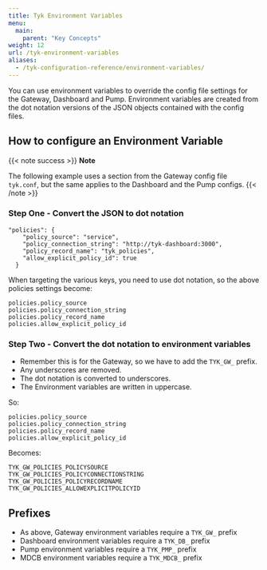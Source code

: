 ```yaml
---
title: Tyk Environment Variables
menu:
  main:
    parent: "Key Concepts"
weight: 12 
url: /tyk-environment-variables
aliases:
  - /tyk-configuration-reference/environment-variables/
---
```


You can use environment variables to override the config file settings for the Gateway, Dashboard and Pump. Environment variables are created from the dot notation versions of the JSON objects contained with the config files.

## How to configure an Environment Variable

{{< note success >}}
**Note**  

The following example uses a section from the Gateway config file `tyk.conf`, but the same applies to the Dashboard and the Pump configs.
{{< /note >}}


### Step One - Convert the JSON to dot notation

```
"policies": {
    "policy_source": "service",
    "policy_connection_string": "http://tyk-dashboard:3000",
    "policy_record_name": "tyk_policies",
    "allow_explicit_policy_id": true
  }
```

When targeting the various keys, you need to use dot notation, so the above policies settings become:

```
policies.policy_source
policies.policy_connection_string
policies.policy_record_name
policies.allow_explicit_policy_id
```

### Step Two - Convert the dot notation to environment variables

* Remember this is for the Gateway, so we have to add the `TYK_GW_` prefix.
* Any underscores are removed.
* The dot notation is converted to underscores. 
* The Environment variables are written in uppercase.

So:

```
policies.policy_source
policies.policy_connection_string
policies.policy_record_name
policies.allow_explicit_policy_id
```

Becomes:

```
TYK_GW_POLICIES_POLICYSOURCE
TYK_GW_POLICIES_POLICYCONNECTIONSTRING
TYK_GW_POLICIES_POLICYRECORDNAME
TYK_GW_POLICIES_ALLOWEXPLICITPOLICYID
```

## Prefixes

* As above, Gateway environment variables require a `TYK_GW_` prefix
* Dashboard environment variables require a `TYK_DB_` prefix
* Pump environment variables require a `TYK_PMP_` prefix
* MDCB environment variables require a `TYK_MDCB_` prefix

### 
